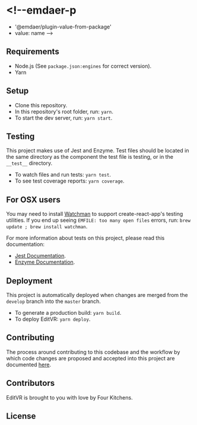 # <!--emdaer-p
  - '@emdaer/plugin-value-from-package'
  - value: name
-->

<!--emdaer-p
  - '@emdaer/plugin-shields'
  - shields:
      - alt: 'CircleCI'
        image: 'circleci/project/github/EditVR/editvr-frontend.svg'
        link: 'https://circleci.com/gh/EditVR/editvr-frontend'
        style: 'flat-square'
      - alt: 'Documented with emdaer'
        image: 'badge/📓-documented%20with%20emdaer-F06632.svg'
        link: 'https://github.com/emdaer/emdaer'
        style: 'flat-square'
      - alt: 'Commitizen friendly'
        image: 'badge/commitizen-friendly-brightgreen.svg'
        link: 'http://commitizen.github.io/cz-cli/'
        style: 'flat-square'
-->

<!--emdaer-p
  - '@emdaer/plugin-value-from-package'
  - value: description
-->

## Requirements

 - Node.js (See `package.json:engines` for correct version).
 - Yarn

## Setup

 - Clone this repository.
 - In this repository's root folder, run: `yarn`.
 - To start the dev server, run: `yarn start`.

## Testing
This project makes use of Jest and Enzyme. Test files should be located in the same directory as the component the test file is testing, or in the `__test__` directory.

 - To watch files and run tests: `yarn test`.
 - To see test coverage reports: `yarn coverage`.

## For OSX users
You may need to install [Watchman](https://facebook.github.io/watchman/) to support create-react-app's testing utilities. If you end up seeing `EMFILE: too many open files`  errors, run: `brew update ; brew install watchman`.

For more information about tests on this project, please read this documentation:
 - [Jest Documentation](https://facebook.github.io/jest/).
 - [Enzyme Documentation](https://github.com/airbnb/enzyme).

## Deployment
This project is automatically deployed when changes are merged from the `develop` branch into the `master` branch.

 - To generate a production build: `yarn build`.
 - To deploy EditVR: `yarn deploy`.

## Contributing
The process around contributing to this codebase and the workflow by which code changes are proposed and accepted into this project are documented [here](./.github/CONTRIBUTING.md).

## Contributors
EditVR is brought to you with love by Four Kitchens.
<!--emdaer-p
  - '@emdaer/plugin-contributors-details-github'
-->

## License

<!--emdaer-p
  - '@emdaer/plugin-license-reference'
-->

<!--emdaer-t
  - '@emdaer/transform-prettier'
  - options:
      config: ./prettier.config.js
-->
